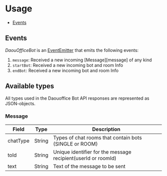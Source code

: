 # Usage

* [Events](#events)

<a name="events"></a>

## Events

*DaouOfficeBot* is an [EventEmitter](https://nodejs.org/api/events.html#events_class_eventemitter)
that emits the following events:
1. `message`: Received a new incoming [Message][message] of any kind
1. `startBot`: Received a new incoming bot and room Info
1. `endBot`: Received a new incoming bot and room Info

## Available types
All types used in the Daouoffice Bot API responses are represented as JSON-objects.

<a name="message"></a>

### Message  

| Field | Type | Description |
| --- | --- | --- |
| chatType | String |Types of chat rooms that contain bots (SINGLE or ROOM) |
| toId | String | Unique identifier for the message recipient(userId or roomId) |
| text | String | Text of the message to be sent |
